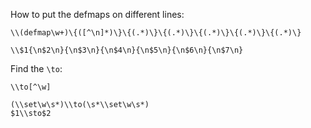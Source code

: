
How to put the defmaps on different lines:

    \\(defmap\w+)\{([^\n]*)\}\{(.*)\}\{(.*)\}\{(.*)\}\{(.*)\}\{(.*)\}

    \\$1{\n$2\n}{\n$3\n}{\n$4\n}{\n$5\n}{\n$6\n}{\n$7\n}

Find the `\to`:

    \\to[^\w]

    (\\set\w\s*)\\to(\s*\\set\w\s*)
    $1\\sto$2
    